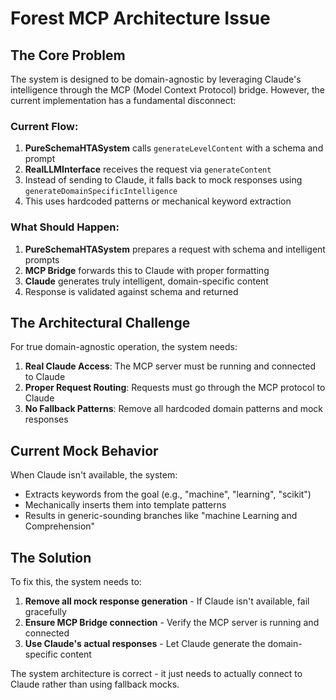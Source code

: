 # Forest MCP Architecture Issue

## The Core Problem

The system is designed to be domain-agnostic by leveraging Claude's intelligence through the MCP (Model Context Protocol) bridge. However, the current implementation has a fundamental disconnect:

### Current Flow:
1. **PureSchemaHTASystem** calls `generateLevelContent` with a schema and prompt
2. **RealLLMInterface** receives the request via `generateContent`
3. Instead of sending to Claude, it falls back to mock responses using `generateDomainSpecificIntelligence`
4. This uses hardcoded patterns or mechanical keyword extraction

### What Should Happen:
1. **PureSchemaHTASystem** prepares a request with schema and intelligent prompts
2. **MCP Bridge** forwards this to Claude with proper formatting
3. **Claude** generates truly intelligent, domain-specific content
4. Response is validated against schema and returned

## The Architectural Challenge

For true domain-agnostic operation, the system needs:

1. **Real Claude Access**: The MCP server must be running and connected to Claude
2. **Proper Request Routing**: Requests must go through the MCP protocol to Claude
3. **No Fallback Patterns**: Remove all hardcoded domain patterns and mock responses

## Current Mock Behavior

When Claude isn't available, the system:
- Extracts keywords from the goal (e.g., "machine", "learning", "scikit")
- Mechanically inserts them into template patterns
- Results in generic-sounding branches like "machine Learning and Comprehension"

## The Solution

To fix this, the system needs to:

1. **Remove all mock response generation** - If Claude isn't available, fail gracefully
2. **Ensure MCP Bridge connection** - Verify the MCP server is running and connected
3. **Use Claude's actual responses** - Let Claude generate the domain-specific content

The system architecture is correct - it just needs to actually connect to Claude rather than using fallback mocks.
